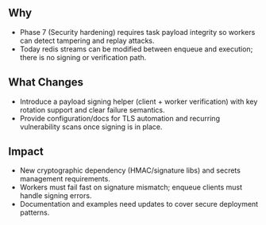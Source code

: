 ## Why
- Phase 7 (Security hardening) requires task payload integrity so workers can detect tampering and replay attacks.
- Today redis streams can be modified between enqueue and execution; there is no signing or verification path.

## What Changes
- Introduce a payload signing helper (client + worker verification) with key rotation support and clear failure semantics.
- Provide configuration/docs for TLS automation and recurring vulnerability scans once signing is in place.

## Impact
- New cryptographic dependency (HMAC/signature libs) and secrets management requirements.
- Workers must fail fast on signature mismatch; enqueue clients must handle signing errors.
- Documentation and examples need updates to cover secure deployment patterns.
